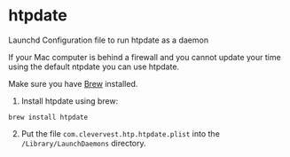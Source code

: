 # htpdate
Launchd Configuration file to run htpdate as a daemon

If your Mac computer is behind a firewall and you cannot update your time using the default ntpdate you can use htpdate.

Make sure you have [Brew](https://brew.sh) installed.

1. Install htpdate using brew:
```
brew install htpdate
```
2. Put the file ```com.clevervest.htp.htpdate.plist``` into the ```/Library/LaunchDaemons``` directory.
